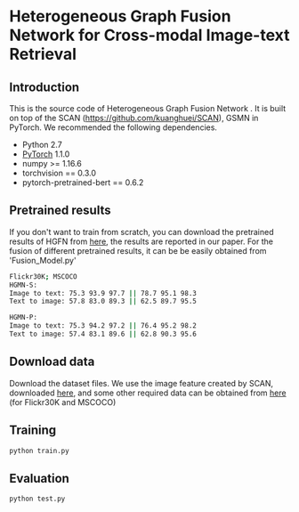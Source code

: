 # Heterogeneous Graph Fusion Network for Cross-modal Image-text Retrieval 


## Introduction
This is the source code of Heterogeneous Graph Fusion Network . It is built on top of the SCAN (https://github.com/kuanghuei/SCAN), GSMN in PyTorch.
We recommended the following dependencies.
* Python  2.7
* [PyTorch](http://pytorch.org/) 1.1.0
* numpy >= 1.16.6
* torchvision == 0.3.0
* pytorch-pretrained-bert == 0.6.2


## Pretrained results
If you don't want to train from scratch, you can download the pretrained results of HGFN from [here](https://drive.google.com/drive/folders/1b2Cx55i_ogAZsD9yXQtHlBUiMcVSAllK?usp=sharing), the results are reported in our paper. For the fusion of different pretrained results, it can be  be easily obtained from 'Fusion_Model.py'
```bash
Flickr30K; MSCOCO
HGMN-S:
Image to text: 75.3 93.9 97.7 || 78.7 95.1 98.3
Text to image: 57.8 83.0 89.3 || 62.5 89.7 95.5

HGMN-P:
Image to text: 75.3 94.2 97.2 || 76.4 95.2 98.2
Text to image: 57.4 83.1 89.6 || 62.8 90.3 95.6
```


## Download data
Download the dataset files. We use the image feature created by SCAN, downloaded [here](https://github.com/kuanghuei/SCAN), and some other required data can be obtained from [here](https://drive.google.com/drive/folders/1UGmlc6noGFYoomPWXX13tIjvNzqOHTkq?usp=sharing) (for Flickr30K and MSCOCO) 

## Training

```bash
python train.py
```
## Evaluation
```bash
python test.py
```



